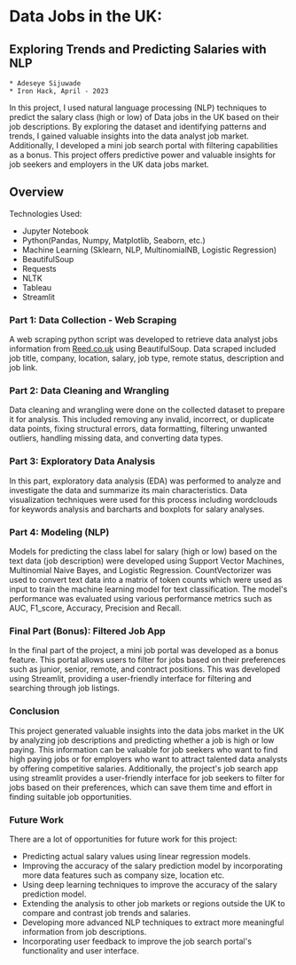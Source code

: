 # Data Jobs in the UK: 
## Exploring Trends and Predicting Salaries with NLP

    * Adeseye Sijuwade
    * Iron Hack, April - 2023

In this project, I used natural language processing (NLP) techniques to predict the salary class (high or low) of Data jobs in the UK based on their job descriptions. By exploring the dataset and identifying patterns and trends, I gained valuable insights into the data analyst job market. Additionally, I developed a mini job search portal with filtering capabilities as a bonus. This project offers predictive power and valuable insights for job seekers and employers in the UK data jobs market.

## Overview
Technologies Used: 
  * Jupyter Notebook
  * Python(Pandas, Numpy, Matplotlib, Seaborn, etc.)
  * Machine Learning (Sklearn, NLP, MultinomialNB, Logistic Regression)
  * BeautifulSoup
  * Requests
  * NLTK
  * Tableau
  * Streamlit

### Part 1: Data Collection - Web Scraping
A web scraping python script was developed to retrieve data analyst jobs information from [Reed.co.uk](https://www.reed.co.uk) using BeautifulSoup. Data scraped included job title, company, location, salary, job type, remote status, description and job link.

### Part 2: Data Cleaning and Wrangling
Data cleaning and wrangling were done on the collected dataset to prepare it for analysis. This included removing any invalid, incorrect, or duplicate data points, fixing structural errors, data formatting, filtering unwanted outliers, handling missing data, and converting data types.

### Part 3: Exploratory Data Analysis
In this part, exploratory data analysis (EDA) was performed to analyze and investigate the data and summarize its main characteristics. Data visualization techniques were used for this process including wordclouds for keywords analysis and barcharts and boxplots for salary analyses. 

### Part 4: Modeling (NLP)
Models for predicting the class label for salary (high or low) based on the text data (job description) were developed using Support Vector Machines, Multinomial Naive Bayes, and Logistic Regression. CountVectorizer was used to convert text data into a matrix of token counts which were used as input to train the machine learning model for text classification. The model's performance was evaluated using various performance metrics such as AUC, F1_score, Accuracy, Precision and Recall.

### Final Part (Bonus): Filtered Job App
In the final part of the project, a mini job portal was developed as a bonus feature. This portal allows users to filter for jobs based on their preferences such as junior, senior, remote, and contract positions. This was developed using Streamlit, providing a user-friendly interface for filtering and searching through job listings.

### Conclusion
This project generated valuable insights into the data jobs market in the UK by analyzing job descriptions and predicting whether a job is high or low paying. This information can be valuable for job seekers who want to find high paying jobs or for employers who want to attract talented data analysts by offering competitive salaries. Additionally, the project's job search app using streamlit provides a user-friendly interface for job seekers to filter for jobs based on their preferences, which can save them time and effort in finding suitable job opportunities. 

### Future Work
There are a lot of opportunities for future work for this project:
  * Predicting actual salary values using linear regression models.
  * Improving the accuracy of the salary prediction model by incorporating more data features such as company size, location etc.
  * Using deep learning techniques to improve the accuracy of the salary prediction model. 
  * Extending the analysis to other job markets or regions outside the UK to compare and contrast job trends and salaries.
  * Developing more advanced NLP techniques to extract more meaningful information from job descriptions.
  * Incorporating user feedback to improve the job search portal's functionality and user interface.

